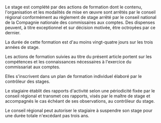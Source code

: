  Le stage est complété par des actions de formation dont le contenu, l'organisation et les modalités de mise en œuvre sont arrêtés par le conseil régional conformément au règlement de stage arrêté par le conseil national de la Compagnie nationale des commissaires aux comptes. Des dispenses peuvent, à titre exceptionnel et sur décision motivée, être octroyées par ce dernier. 


  

 La durée de cette formation est d'au moins vingt-quatre jours sur les trois années de stage. 


  

 Les actions de formation suivies au titre du présent article portent sur les compétences et les connaissances nécessaires à l'exercice du commissariat aux comptes. 


  

 Elles s'inscrivent dans un plan de formation individuel élaboré par le contrôleur des stages.


  

  

 Le stagiaire établit des rapports d'activité selon une périodicité fixée par le conseil régional et transmet ces rapports, visés par le maître de stage et accompagnés le cas échéant de ses observations, au contrôleur du stage.


  

 Le conseil régional peut autoriser le stagiaire à suspendre son stage pour une durée totale n'excédant pas trois ans.  



